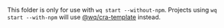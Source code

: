 This folder is only for use with `wq start --without-npm`.  Projects using `wq start --with-npm` will use [@wq/cra-template] instead.

[@wq/cra-template]: https://github.com/wq/wq.start/tree/master/packages/cra-template

